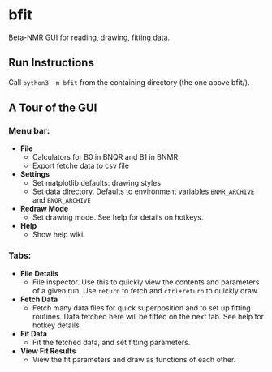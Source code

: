 # bfit
Beta-NMR GUI for reading, drawing, fitting data. 

## Run Instructions

Call `python3 -m bfit` from the containing directory (the one above bfit/). 

## A Tour of the GUI

### Menu bar: 

* **File**
    * Calculators for B0 in BNQR and B1 in BNMR
    * Export fetche data to csv file
* **Settings**
    * Set matplotlib defaults: drawing styles
    * Set data directory. Defaults to environment variables `BNMR_ARCHIVE` and `BNQR_ARCHIVE`
* **Redraw Mode**
    * Set drawing mode. See help for details on hotkeys. 
* **Help**
    * Show help wiki.

### Tabs:

* **File Details**
    * File inspector. Use this to quickly view the contents and parameters of a given run. Use `return` to fetch and `ctrl+return` to quickly draw. 
* **Fetch Data**
    * Fetch many data files for quick superposition and to set up fitting routines. Data fetched here will be fitted on the next tab. See help for hotkey details. 
* **Fit Data**
    * Fit the fetched data, and set fitting parameters. 
* **View Fit Results**
    * View the fit parameters and draw as functions of each other. 
